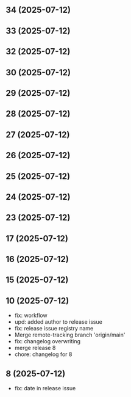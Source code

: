 ## 34 (2025-07-12)


## 33 (2025-07-12)


## 32 (2025-07-12)


## 30 (2025-07-12)


## 29 (2025-07-12)


## 28 (2025-07-12)


## 27 (2025-07-12)


## 26 (2025-07-12)


## 25 (2025-07-12)


## 24 (2025-07-12)


## 23 (2025-07-12)


## 17 (2025-07-12)


## 16 (2025-07-12)


## 15 (2025-07-12)


## 10 (2025-07-12)
- fix: workflow
- upd: added author to release issue
- fix: release issue registry name
- Merge remote-tracking branch 'origin/main'
- fix: changelog overwriting
- merge release 8
- chore: changelog for 8

## 8 (2025-07-12)
- fix: date in release issue

